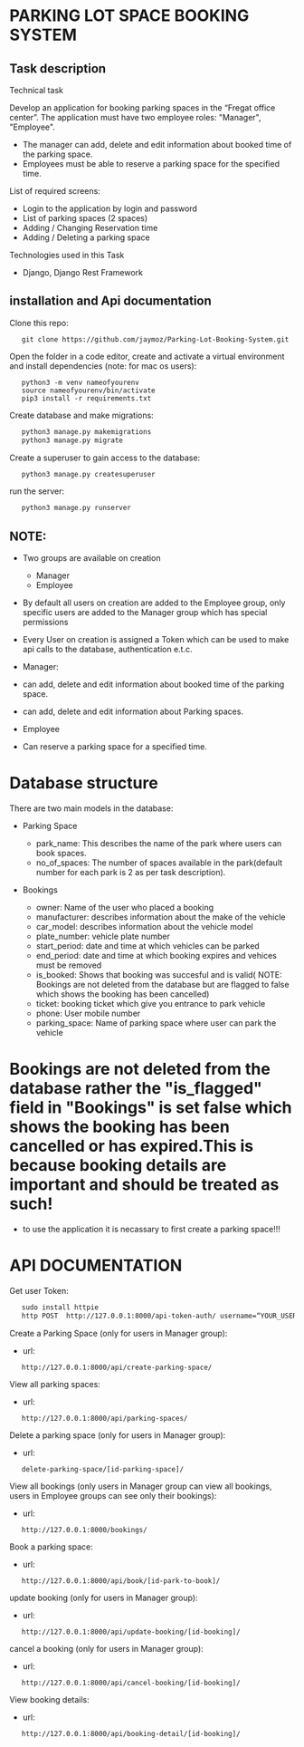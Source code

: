 # PARKING LOT SPACE BOOKING SYSTEM
## Task description
Technical task

Develop an application for booking parking spaces in the “Fregat office center”.
The application must have two employee roles: "Manager", "Employee".
- The manager can add, delete and edit information about booked time of the parking space.
- Employees must be able to reserve a parking space for the specified time.

List of required screens:
- Login to the application by login and password
- List of parking spaces (2 spaces)
- Adding / Changing Reservation time
- Adding / Deleting a parking space

Technologies used in this Task
- Django, Django Rest Framework

## installation and Api documentation
Clone this repo:
```
   git clone https://github.com/jaymoz/Parking-Lot-Booking-System.git
```
Open the folder in a code editor, create and activate a virtual environment and install dependencies (note: for mac os users):
```
   python3 -m venv nameofyourenv
   source nameofyourenv/bin/activate
   pip3 install -r requirements.txt 
```
Create database and make migrations:
```python
   python3 manage.py makemigrations
   python3 manage.py migrate
```
Create a superuser to gain access to the database:
```python
   python3 manage.py createsuperuser
```
run the server:
```python
   python3 manage.py runserver
```

## NOTE:
- Two groups are available on creation
  - Manager
  - Employee
- By default all users on creation are added to the Employee group, only specific users are added to the Manager group which has special permissions
- Every User on creation is assigned a Token which can be used to make api calls to the database, authentication e.t.c.

- Manager:
 - can add, delete and edit information about booked time of the parking space.
 - can add, delete and edit information about Parking spaces.
 
- Employee
 - Can reserve a parking space for a specified time.

# Database structure
There are two main models in the database:

- Parking Space
  - park_name: This describes the name of the park where users can book spaces.
  - no_of_spaces: The number of spaces available in the park(default number for each park is 2 as per task description).

- Bookings
   - owner: Name of the user who placed a booking
   - manufacturer: describes information about the make of the vehicle
   - car_model: describes information about the vehicle model
   - plate_number: vehicle plate number
   - start_period: date and time at which vehicles can be parked
   - end_period: date and time at which booking expires and vehices must be removed
   - is_booked: Shows that booking was succesful and is valid( NOTE: Bookings are not deleted from the database but are flagged to false which shows the booking has been cancelled)
   - ticket: booking ticket which give you entrance to park vehicle
   - phone: User mobile number
   - parking_space: Name of parking space where user can park the vehicle
 
 # Bookings are not deleted from the database rather the "is_flagged" field in "Bookings" is set false which shows the booking has been cancelled or has expired.This is because booking details are important and should be treated as such!
 
 - to use the application it is necassary to first create a parking space!!!
 

# API DOCUMENTATION
Get user Token:
```html
   sudo install httpie
   http POST  http://127.0.0.1:8000/api-token-auth/ username=“YOUR_USERNAME" password=“YOUR_PASSWORD”
```
Create a Parking Space (only for users in Manager group):
- url: 
```
   http://127.0.0.1:8000/api/create-parking-space/
  ```
View all parking spaces:
- url: 
```
   http://127.0.0.1:8000/api/parking-spaces/
  ```
Delete a parking space (only for users in Manager group):
- url: 
```
   delete-parking-space/[id-parking-space]/
  ```
View all bookings (only users in Manager group can view all bookings, users in Employee groups can see only their bookings):
- url: 
```
   http://127.0.0.1:8000/bookings/
  ```
Book a parking space:
- url: 
```
   http://127.0.0.1:8000/api/book/[id-park-to-book]/
  ```
update booking (only for users in Manager group):
- url: 
```
   http://127.0.0.1:8000/api/update-booking/[id-booking]/
  ```
cancel a booking (only for users in Manager group):
- url: 
```
   http://127.0.0.1:8000/api/cancel-booking/[id-booking]/
  ```
View booking details:
- url: 
```
   http://127.0.0.1:8000/api/booking-detail/[id-booking]/
  ```
